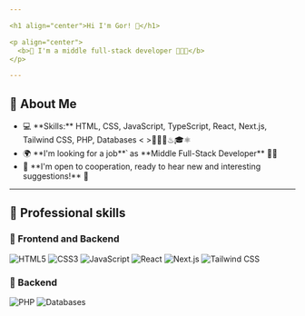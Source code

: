```yaml
---

<h1 align="center">Hi I'm Gor! 👋</h1>

<p align="center">
  <b>🚀 I'm a middle full-stack developer 👨🏻‍💻</b>
</p>

---
```

## 🔹 About Me

<ul>
  <li>  💻 **Skills:** HTML, CSS, JavaScript, TypeScript, React, Next.js, Tailwind CSS, PHP, Databases < >👨🏻‍💻♨🎓⚛</> </li>  
  <li>  🌍 **I'm looking for a job**՝ as **Middle Full-Stack Developer** 👨‍💻</li>  
  <li>  📩 **I'm open to cooperation, ready to hear new and interesting suggestions!** 🤝</li>  
</ul>

---
## 🚀 Professional skills
### 🔹 Frontend and Backend

![HTML5](https://img.shields.io/badge/HTML5-E34F26?style=for-the-badge&logo=html5&logoColor=white)
![CSS3](https://img.shields.io/badge/CSS3-1572B6?style=for-the-badge&logo=css3&logoColor=white)
![JavaScript](https://img.shields.io/badge/JavaScript-F7DF1E?style=for-the-badge&logo=javascript&logoColor=black)
![React](https://img.shields.io/badge/React-20232A?style=for-the-badge&logo=react&logoColor=61DAFB)
![Next.js](https://img.shields.io/badge/Next.js-000000?style=for-the-badge&logo=next.js&logoColor=white)
![Tailwind CSS](https://img.shields.io/badge/Tailwind%20CSS-38B2AC?style=for-the-badge&logo=tailwind-css&logoColor=white)

### 🔹 Backend  
![PHP](https://img.shields.io/badge/PHP-777BB4?style=for-the-badge&logo=php&logoColor=white)
![Databases](https://img.shields.io/badge/Databases-007ACC?style=for-the-badge&logo=mysql&logoColor=white)
